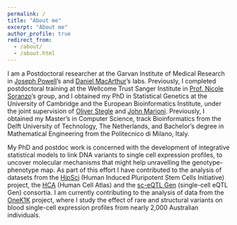 ```yaml
---
permalink: /
title: "About me"
excerpt: "About me"
author_profile: true
redirect_from: 
  - /about/
  - /about.html
---
```


I am a Postdoctoral researcher at the Garvan Institute of Medical Research in [Joseph Powell](https://www.garvan.org.au/people/jospow)’s and [Daniel MacArthur](https://macarthurlab.org)’s labs. 
Previously, I completed postdoctoral training at the Wellcome Trust Sanger Institute in [Prof. Nicole Soranzo](https://www.sanger.ac.uk/person/soranzo-nicole/)’s group, and I obtained my PhD in Statistical Genetics at the University of Cambridge and the European Bioinformatics Institute, under the joint supervision of [Oliver Stegle](https://www.embl.org/groups/stegle/) and [John Marioni](https://www.ebi.ac.uk/about/people/john-marioni). 
Previously, I obtained my Master’s in Computer Science, track Bioinformatics from the Delft University of Technology, The Netherlands, and Bachelor’s degree in Mathematical Engineering from the Politecnico di Milano, Italy. 

My PhD and postdoc work is concerned with the development of integrative statistical models to link DNA variants to single cell expression profiles, to uncover molecular mechanisms that might help unravelling the genotype-phenotype map. 
As part of this effort I have contributed to the analysis of datasets from the [HipSci](https://www.hipsci.org/) (Human Induced Pluripotent Stem Cells Initiative) project, the [HCA](https://www.humancellatlas.org/) (Human Cell Atlas) and the [sc-eQTL Gen](https://eqtlgen.org/sc/) (single-cell eQTL Gen) consortia. 
I am currently contributing to the analysis of data from the [OneK1K](https://www.garvan.org.au/research/garvan-weizmann/research) project, where I study the effect of rare and structural variants on blood single-cell expression profiles from nearly 2,000 Australian individuals.
